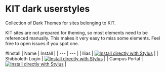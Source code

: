 # KIT dark userstyles
Collection of Dark Themes for sites belonging to KIT.

KIT sites are not prepared for theming, so most elements need to be referenced manually. This makes it very easy to miss some elements. Feel free to open issues if you spot one. 

#Install
| Name | Install |
| --- | --- |
| Ilias | [![Install directly with Stylus](https://img.shields.io/badge/Install%20directly%20with-Stylus-00adad.svg)](https://raw.githubusercontent.com/f43nd1r/kit-dark/master/ilias.user.css) |
| Shibboleth Login | [![Install directly with Stylus](https://img.shields.io/badge/Install%20directly%20with-Stylus-00adad.svg)](https://raw.githubusercontent.com/f43nd1r/kit-dark/master/shibboleth.user.css) |
| Campus Portal | [![Install directly with Stylus](https://img.shields.io/badge/Install%20directly%20with-Stylus-00adad.svg)](https://raw.githubusercontent.com/f43nd1r/kit-dark/master/campus.user.css) |
